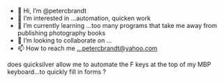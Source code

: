 - 👋 Hi, I’m @petercbrandt
- 👀 I’m interested in ...automation, quicken work
- 🌱 I’m currently learning ...too many programs that take me away from publishing photography books
- 💞️ I’m looking to collaborate on ...
- 📫 How to reach me ...petercbrandt@yahoo.com

<!---
petercbrandt/petercbrandt is a ✨ special ✨ repository because its `README.md` (this file) appears on your GitHub profile.
You can click the Preview link to take a look at your changes.
--->
does quicksilver allow me to automate the F keys at the top of my MBP keyboard...to quickly fill in forms ?
